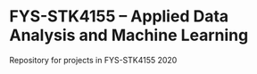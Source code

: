 # FYS-STK4155 – Applied Data Analysis and Machine Learning

Repository for projects in FYS-STK4155 2020
